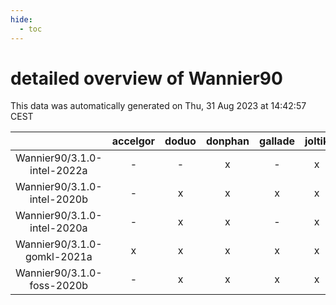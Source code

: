 ```yaml
---
hide:
  - toc
---
```


detailed overview of Wannier90
==============================


This data was automatically generated on Thu, 31 Aug 2023 at 14:42:57 CEST  

| |accelgor|doduo|donphan|gallade|joltik|skitty|swalot|victini|
| :---: | :---: | :---: | :---: | :---: | :---: | :---: | :---: | :---: |
|Wannier90/3.1.0-intel-2022a|-|-|x|-|x|x|x|x|
|Wannier90/3.1.0-intel-2020b|-|x|x|x|x|x|x|x|
|Wannier90/3.1.0-intel-2020a|-|x|x|-|x|x|x|x|
|Wannier90/3.1.0-gomkl-2021a|x|x|x|x|x|x|x|x|
|Wannier90/3.1.0-foss-2020b|-|x|x|x|x|x|x|x|
